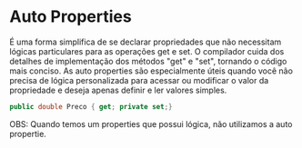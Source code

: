 # Auto Properties

É uma forma simplifica de se declarar propriedades que não necessitam lógicas particulares para as operações get e set.
O compilador cuida dos detalhes de implementação dos métodos "get" e "set", tornando o código mais conciso. As auto properties são especialmente úteis quando você não precisa de lógica personalizada para acessar ou modificar o valor da propriedade e deseja apenas definir e ler valores simples.

```csharp
public double Preco { get; private set;}
```

OBS: Quando temos um properties que possui lógica, não utilizamos a auto propertie.
